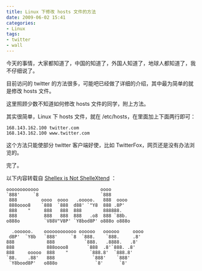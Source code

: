 ```yaml
---
title: Linux 下修改 hosts 文件的方法
date: 2009-06-02 15:41
categories:
- Linux
tags:
- twitter
- wall
---
```


今天的事情，大家都知道了，中国的知道了，外国人知道了，地球人都知道了，我不仔细说了。

目前访问的 twitter
的方法很多，可能吧已经做了详细的介绍，其中最为简单的就是修改 hosts
文件。

这里照顾少数不知道如何修改 hosts 文件的同学，附上方法。

其实很简单，Linux 下 hosts 文件，就在
/etc/hosts，在里面加上下面两行即可：

    168.143.162.100 twitter.com
    168.143.162.100 www.twitter.com

这个方法只能使部分 twitter 客户端好使，比如
TwitterFox，网页还是没有办法浏览的。

完了。

以下内容转载自 [Shellex is Not
ShelleXtend](http://www.sxnsx.com/blah-blah-blah-about-gfw/) ：

    oooooooooooo                       oooo
    `888'     `8                       `888
     888         oooo  oooo   .ooooo.   888  oooo
     888oooo8    `888  `888  d88' `"Y8  888 .8P'
     888    "     888   888  888        888888.
     888          888   888  888   .o8  888 `88b.
    o888o         `V88V"V8P' `Y8bod8P' o888o o888o

      .oooooo.    oooooooooooo oooooo   oooooo     oooo
     d8P'  `Y8b   `888'     `8  `888.    `888.     .8'
    888            888           `888.   .8888.   .8'
    888            888oooo8       `888  .8'`888. .8'
    888     ooooo  888    "        `888.8'  `888.8'
    `88.    .88'   888              `888'    `888'
     `Y8bood8P'   o888o              `8'      `8'
